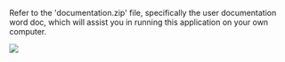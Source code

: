 Refer to the 'documentation.zip' file, specifically the user documentation word doc, which will assist you in running this application on your own computer.

![](demonstration.gif)
